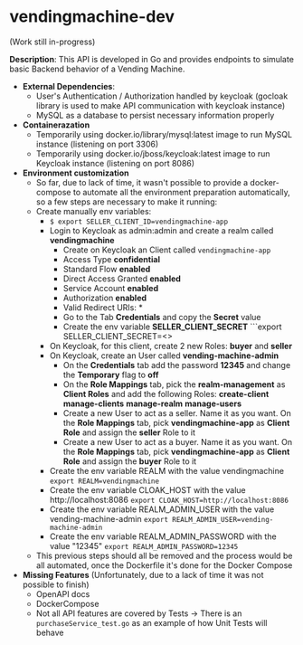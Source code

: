 # vendingmachine-dev

(Work still in-progress)

**Description**: This API is developed in Go and provides endpoints to simulate basic Backend behavior of a Vending Machine.

- **External Dependencies**: 
    - User's Authentication / Authorization handled by keycloak (gocloak library is used to make API communication with keycloak instance)
    - MySQL as a database to persist necessary information properly
- **Containerazation**
    - Temporarily using docker.io/library/mysql:latest image to run MySQL instance (listening on port 3306)
    - Temporarily using docker.io/jboss/keycloak:latest image to run Keycloak instance (listening on port 8086)
- **Environment customization**
    - So far, due to lack of time, it wasn't possible to provide a docker-compose to automate all the environment preparation automatically, so a few steps are necessary to make it running:
    - Create manually env variables: 
        - ```$ export SELLER_CLIENT_ID=vendingmachine-app```
        - Login to Keycloak as admin:admin and create a realm called **vendingmachine**
            - Create on Keycloak an Client called ```vendingmachine-app```
            - Access Type **confidential**
            - Standard Flow **enabled**
            - Direct Access Granted **enabled**
            - Service Account **enabled**
            - Authorization **enabled**
            - Valid Redirect URIs: *
            - Go to the Tab **Credentials** and copy the **Secret** value
            - Create the env variable **SELLER_CLIENT_SECRET** ```export SELLER_CLIENT_SECRET=<<the-secret-you-copied-on-previous-step>>
        - On Keycloak, for this client, create 2 new Roles: **buyer** and **seller**
        - On Keycloak, create an User called **vending-machine-admin**
            - On the **Credentials** tab add the password **12345** and change the **Temporary** flag to **off**
            - On the **Role Mappings** tab, pick the **realm-management** as **Client Roles** and add the following Roles:
                **create-client**
                **manage-clients**
                **manage-realm**
                **manage-users**
            - Create a new User to act as a seller. Name it as you want. On the **Role Mappings** tab, pick **vendingmachine-app** as **Client Role** and assign the **seller** Role to it
            - Create a new User to act as a buyer. Name it as you want. On the **Role Mappings** tab, pick **vendingmachine-app** as **Client Role** and assign the **buyer** Role to it
        - Create the env variable REALM with the value vendingmachine ```export REALM=vendingmachine```
        - Create the env variable CLOAK_HOST with the value http://localhost:8086 ```export CLOAK_HOST=http://localhost:8086```
        - Create the env variable REALM_ADMIN_USER with the value vending-machine-admin ```export REALM_ADMIN_USER=vending-machine-admin```
        - Create the env variable REALM_ADMIN_PASSWORD with the value "12345" ```export REALM_ADMIN_PASSWORD=12345```
    - This previous steps should all be removed and the process would be all automated, once the Dockerfile it's done for the Docker Compose
- **Missing Features** (Unfortunately, due to a lack of time it was not possible to finish)
    - OpenAPI docs
    - DockerCompose
    - Not all API features are covered by Tests -> There is an ```purchaseService_test.go``` as an example of how Unit Tests will behave
